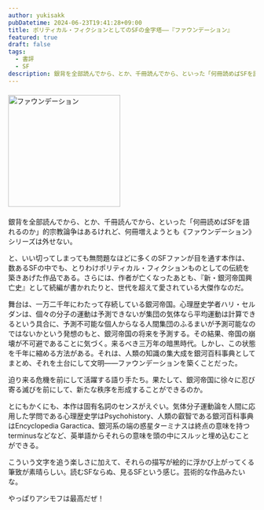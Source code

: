 ```yaml
---
author: yukisakk
pubDatetime: 2024-06-23T19:41:28+09:00
title: ポリティカル・フィクションとしてのSFの金字塔——『ファウンデーション』
featured: true
draft: false
tags:
  - 書評
  - SF
description: 銀背を全部読んでから、とか、千冊読んでから、といった「何冊読めばSFを語れるのか」的宗教論争はあるけれど、何冊増えようとも《ファウンデーション》シリーズは外せない。
---
```


<div style="margin: 20px 0">
<a href="https://www.amazon.co.jp/dp/4150105553/ref=nosim?tag=revbooks084-22" class="inline-block" style="margin: 0; padding: 0; border-width: 0;">     
<img src="https://images-na.ssl-images-amazon.com/images/P/4150105553.09.LZZZZZZZ.jpg" alt="ファウンデーション" style="width: 228px; height: auto; border-radius: 0; margin: 0; padding: 0;"> 
</a>
</div>

銀背を全部読んでから、とか、千冊読んでから、といった「何冊読めばSFを語れるのか」的宗教論争はあるけれど、何冊増えようとも《ファウンデーション》シリーズは外せない。

と、いい切ってしまっても無問題なほどに多くのSFファンが目を通す本作は、数あるSFの中でも、とりわけポリティカル・フィクションものとしての伝統を築きあげた作品である。さらには、作者が亡くなったあとも、『新・銀河帝国興亡史』として続編が書かれたりと、世代を超えて愛されている大傑作なのだ。

舞台は、一万二千年にわたって存続している銀河帝国。心理歴史学者ハリ・セルダンは、個々の分子の運動は予測できないが集団の気体なら平均運動は計算できるという具合に、予測不可能な個人からなる人間集団のふるまいが予測可能なのではないかという発想のもと、銀河帝国の将来を予測する。その結果、帝国の崩壊が不可避であることに気づく。来るべき三万年の暗黒時代。しかし、この状態を千年に縮める方法がある。それは、人類の知識の集大成を銀河百科事典としてまとめ、それを土台にして文明——ファウンデーションを築くことだった。

迫り来る危機を前にして活躍する語り手たち。果たして、銀河帝国に徐々に忍び寄る滅びを前にして、新たな秩序を形成することができるのか。

とにもかくにも、本作は固有名詞のセンスがえぐい。気体分子運動論を人間に応用した学問である心理歴史学はPsychohistory、人類の叡智である銀河百科事典はEncyclopedia Garactica、銀河系の端の惑星ターミナスは終点の意味を持つterminusなどなど、英単語からそれらの意味を頭の中にスルッと埋め込むことができる。

こういう文字を追う楽しさに加えて、それらの描写が絵的に浮かび上がってくる筆致が素晴らしい。読むSFならぬ、見るSFという感じ。芸術的な作品みたいな。

やっぱりアシモフは最高だぜ！
